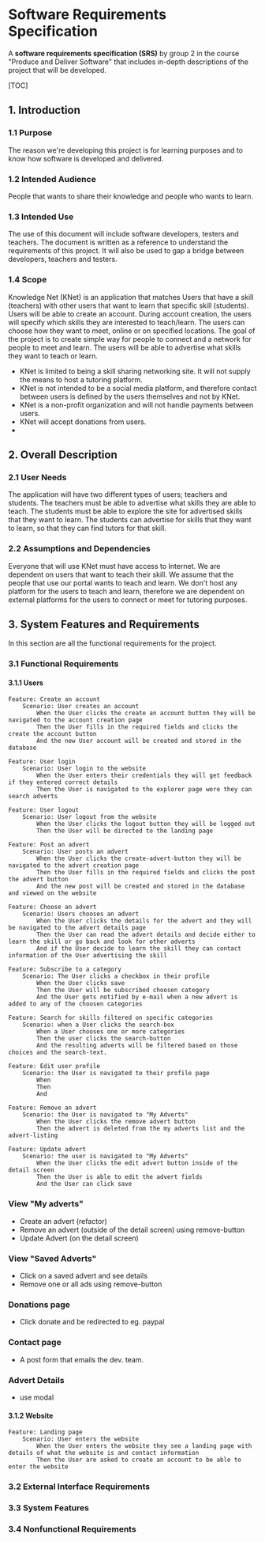 # Software Requirements Specification

A **software requirements specification (SRS)** by group 2 in the course "Produce and Deliver Software" that includes in-depth descriptions of the project that will be developed.

[TOC]

## 1. Introduction

### 1.1 Purpose

The reason we're developing this project is for learning purposes and to know how software is developed and delivered. 

### 1.2 Intended Audience

People that wants to share their knowledge and people who wants to learn.

### 1.3 Intended Use

The use of this document will include software developers, testers and teachers. The document is written as a reference to understand the requirements of this project. It will also be used to gap a bridge between developers, teachers and testers. 

### 1.4 Scope

Knowledge Net (KNet) is an application that matches Users that have a skill (teachers) with other users that want to learn that specific skill (students). Users will be able to create an account. During account creation, the users will specify which skills they are interested to teach/learn. The users can choose how they want to meet, online or on specified locations. The goal of the project is to create simple way for people to connect and a network for people to meet and learn. The users will be able to advertise what skills they want to teach or learn.

* KNet is limited to being a skill sharing networking site. It will not supply the means to host a tutoring platform.
* KNet is not intended to be a social media platform, and therefore contact between users is defined by the users themselves and not by KNet.
* KNet is a non-profit organization and will not handle payments between users.
* KNet will accept donations from users.
* 

## 2. Overall Description

### 2.1 User Needs

The application will have two different types of users; teachers and students. The teachers must be able to advertise what skills they are able to teach. The students must be able to explore the site for advertised skills that they want to learn. The students can advertise for skills that they want to learn, so that they can find tutors for that skill. 

### 2.2 Assumptions and Dependencies

Everyone that will use KNet must have access to Internet. We are dependent on users that want to teach their skill. We assume that the people that use our portal wants to teach and learn. We don't host any platform for the users to teach and learn, therefore we are dependent on external platforms for the users to connect or meet for tutoring purposes. 

## 3. System Features and Requirements

In this section are all the functional requirements for the project.

###       3.1 Functional Requirements

#### 3.1.1 Users

```gherkin
Feature: Create an account
	Scenario: User creates an account
		When the User clicks the create an account button they will be navigated to the account creation page
		Then the User fills in the required fields and clicks the create the account button
		And the new User account will be created and stored in the database
```

```gherkin
Feature: User login
	Scenario: User login to the website
		When the User enters their credentials they will get feedback if they entered correct details
		Then the User is navigated to the explorer page were they can search adverts
```

```gherkin
Feature: User logout
	Scenario: User logout from the website
		When the User clicks the logout button they will be logged out
		Then the User will be directed to the landing page
```

```gherkin
Feature: Post an advert
	Scenario: User posts an advert
		When the User clicks the create-advert-button they will be navigated to the advert creation page
		Then the User fills in the required fields and clicks the post the advert button
		And the new post will be created and stored in the database and viewed on the website
```

```gherkin
Feature: Choose an advert
	Scenario: Users chooses an advert
		When the User clicks the details for the advert and they will be navigated to the advert details page
		Then the User can read the advert details and decide either to learn the skill or go back and look for other adverts
		And if the User decide to learn the skill they can contact information of the User advertising the skill
```

```gherkin
Feature: Subscribe to a category
	Scenario: The User clicks a checkbox in their profile
		When the User clicks save
		Then the User will be subscribed choosen category
		And the User gets notified by e-mail when a new advert is added to any of the choosen categories
```

```gherkin
Feature: Search for skills filtered on specific categories
	Scenario: when a User clicks the search-box
		When a User chooses one or more categories 
		Then the user clicks the search-button
		And the resulting adverts will be filtered based on those choices and the search-text.
```

```gherkin
Feature: Edit user profile
	Scenario: the User is navigated to their profile page
		When 
		Then 
		And 
```

```gherkin
Feature: Remove an advert
	Scenario: the User is navigated to "My Adverts"
		When the User clicks the remove advert button
		Then the advert is deleted from the my adverts list and the advert-listing
```

```gherkin
Feature: Update advert
	Scenario: the user is navigated to "My Adverts"
        When the User clicks the edit advert button inside of the detail screen
        Then the User is able to edit the advert fields
        And the User can click save
```



### View "My adverts"

* Create an advert (refactor)
* Remove an advert (outside of the detail screen) using remove-button
* Update Advert (on the detail screen)

### View "Saved Adverts"

* Click on a saved advert and see details
* Remove one or all ads using remove-button

### Donations page

* Click donate and be redirected to eg. paypal

### Contact page

* A post form that emails the dev. team.

### Advert Details

* use modal

####  3.1.2 Website

```gherkin
Feature: Landing page
	Scenario: User enters the website
		When the User enters the website they see a landing page with details of what the website is and contact information
		Then the User are asked to create an account to be able to enter the website
```

###       3.2 External Interface Requirements

###       3.3 System Features

###       3.4 Nonfunctional Requirements
